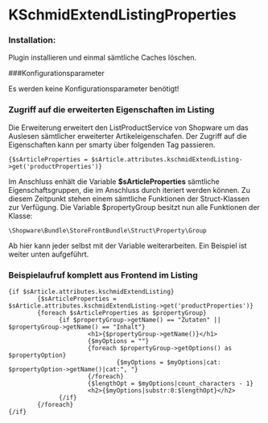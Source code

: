 # KSchmidExtendListingProperties

### Installation: 

Plugin installieren und einmal sämtliche Caches löschen.

###Konfigurationsparameter

Es werden keine Konfigurationsparameter benötigt!

### Zugriff auf die erweiterten Eigenschaften im Listing

Die Erweiterung erweitert den ListProductService von Shopware um das Auslesen sämtlicher erweiterter Artikeleigenschafen. 
Der Zugriff auf die Eigenschaften kann per smarty über folgenden Tag passieren.<br/>

    {$sArticleProperties = $sArticle.attributes.kschmidExtendListing->get('productProperties')}

Im Anschluss enhält die Variable <b>$sArticleProperties</b> sämtliche Eigenschaftsgruppen, die im Anschluss durch 
iteriert werden können. Zu diesem Zeitpunkt stehen einem sämtliche Funktionen der Struct-Klassen zur Verfügung. Die Variable $propertyGroup besitzt nun alle Funktionen der Klasse:

    \Shopware\Bundle\StoreFrontBundle\Struct\Property\Group
    
Ab hier kann jeder selbst mit der Variable weiterarbeiten. Ein Beispiel ist weiter unten aufgeführt. 

### Beispielaufruf komplett aus Frontend im Listing
    {if $sArticle.attributes.kschmidExtendListing}
            {$sArticleProperties = $sArticle.attributes.kschmidExtendListing->get('productProperties')}
            {foreach $sArticleProperties as $propertyGroup}
                  {if $propertyGroup->getName() == "Zutaten" || $propertyGroup->getName() == "Inhalt"}
                          <h1>{$propertyGroup->getName()}</h1>
                          {$myOptions = ""}
                          {foreach $propertyGroup->getOptions() as $propertyOption}
                                  {$myOptions = $myOptions|cat: $propertyOption->getName()|cat:", "}
                          {/foreach}
                          {$lengthOpt = $myOptions|count_characters - 1}
                          <h2>{$myOptions|substr:0:$lengthOpt}</h2>
                  {/if}
            {/foreach}
    {/if}